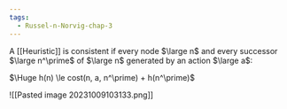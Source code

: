 ```yaml
---
tags:
  - Russel-n-Norvig-chap-3
---
```

A [[Heuristic]] is consistent if every node $\large n$ and every successor $\large n^\prime$  of $\large n$ generated by an action $\large a$:

$\Huge h(n) \le cost(n, a, n^\prime) + h(n^\prime)$

![[Pasted image 20231009103133.png]]

